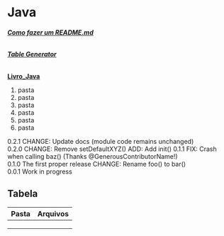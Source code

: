#  Java
###### __[Como fazer um README.md](https://raullesteves.medium.com/github-como-fazer-um-readme-md-bonit%C3%A3o-c85c8f154f8)__
###### __[Table Generator](https://www.tablesgenerator.com/)__
[**Livro_Java**](https://github.com/olimpiogilberto/Java/tree/master/Certifica%C3%A7%C3%A3o/Livro_Java)  

1.  pasta   
  1.  pasta   
  1.  pasta  
  1.  pasta  
3.  pasta  
4.  pasta  

0.2.1 CHANGE: Update docs (module code remains unchanged)  
0.2.0 CHANGE: Remove setDefaultXYZ() ADD: Add init()
    0.1.1 FIX: Crash when calling baz() (Thanks @GenerousContributorName!)  
    0.1.0 The first proper release CHANGE: Rename foo() to bar()  
    0.0.1 Work in progress  


## Tabela  

| Pasta | Arquivos  |
|-------|-----------|
|       |           |
|       |           |
|       |           |
